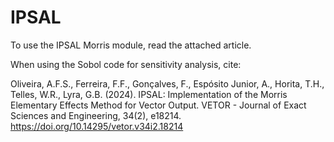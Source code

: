 # IPSAL
To use the IPSAL Morris module, read the attached article.

When using the Sobol code for sensitivity analysis, cite:

Oliveira, A.F.S., Ferreira, F.F., Gonçalves, F., Espósito Junior, A., Horita, T.H., Telles, W.R., Lyra, G.B. (2024). IPSAL: Implementation of the Morris Elementary Effects Method for Vector Output. VETOR - Journal of Exact Sciences and Engineering, 34(2), e18214. https://doi.org/10.14295/vetor.v34i2.18214
